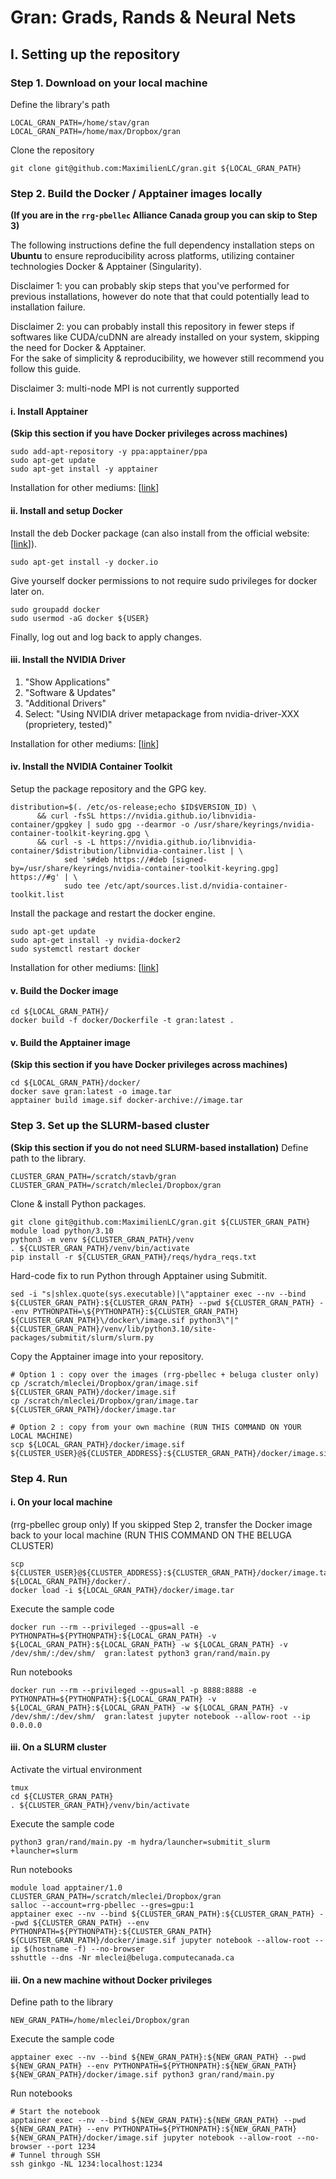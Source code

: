 # Gran: Grads, Rands & Neural Nets

## I. Setting up the repository

### Step 1. Download on your local machine
Define the library's path
```
LOCAL_GRAN_PATH=/home/stav/gran
LOCAL_GRAN_PATH=/home/max/Dropbox/gran
```
Clone the repository
```
git clone git@github.com:MaximilienLC/gran.git ${LOCAL_GRAN_PATH}
```
### Step 2. Build the Docker / Apptainer images locally

**(If you are in the `rrg-pbellec` Alliance Canada group you can skip to Step 3)**  
  
The following instructions define the full dependency installation steps on **Ubuntu** to ensure reproducibility across platforms, utilizing container technologies Docker & Apptainer (Singularity).  

Disclaimer 1: you can probably skip steps that you've performed for previous installations, however do note that that could potentially lead to installation failure.  

Disclaimer 2: you can probably install this repository in fewer steps if softwares like CUDA/cuDNN are already installed on your system, skipping the need for Docker & Apptainer.  
For the sake of simplicity & reproducibility, we however still recommend you follow this guide.

Disclaimer 3: multi-node MPI is not currently supported

#### i. Install Apptainer 
**(Skip this section if you have Docker privileges across machines)**
```
sudo add-apt-repository -y ppa:apptainer/ppa
sudo apt-get update
sudo apt-get install -y apptainer
```
Installation for other mediums: [[link](https://apptainer.org/docs/admin/main/installation.html)]

#### ii. Install and setup Docker
Install the deb Docker package (can also install from the official website: [[link](https://docs.docker.com/engine/install/)]).
```
sudo apt-get install -y docker.io
```
Give yourself docker permissions to not require sudo privileges for docker later on.
```
sudo groupadd docker
sudo usermod -aG docker ${USER}
```
Finally, log out and log back to apply changes.

#### iii. Install the NVIDIA Driver
1) "Show Applications"  
2) "Software & Updates"  
3) "Additional Drivers"  
4) Select: "Using NVIDIA driver metapackage from nvidia-driver-XXX (proprietery, tested)"  
  
Installation for other mediums: [[link](https://docs.nvidia.com/datacenter/tesla/tesla-installation-notes/index.html)]

#### iv. Install the NVIDIA Container Toolkit
Setup the package repository and the GPG key.
```
distribution=$(. /etc/os-release;echo $ID$VERSION_ID) \
      && curl -fsSL https://nvidia.github.io/libnvidia-container/gpgkey | sudo gpg --dearmor -o /usr/share/keyrings/nvidia-container-toolkit-keyring.gpg \
      && curl -s -L https://nvidia.github.io/libnvidia-container/$distribution/libnvidia-container.list | \
            sed 's#deb https://#deb [signed-by=/usr/share/keyrings/nvidia-container-toolkit-keyring.gpg] https://#g' | \
            sudo tee /etc/apt/sources.list.d/nvidia-container-toolkit.list
```
Install the package and restart the docker engine.
```
sudo apt-get update
sudo apt-get install -y nvidia-docker2
sudo systemctl restart docker
```
Installation for other mediums: [[link](https://docs.nvidia.com/datacenter/cloud-native/container-toolkit/install-guide.html)]

#### v. Build the Docker image
```
cd ${LOCAL_GRAN_PATH}/
docker build -f docker/Dockerfile -t gran:latest .
```

#### v. Build the Apptainer image
**(Skip this section if you have Docker privileges across machines)**
```
cd ${LOCAL_GRAN_PATH}/docker/
docker save gran:latest -o image.tar
apptainer build image.sif docker-archive://image.tar
```

### Step 3. Set up the SLURM-based cluster
**(Skip this section if you do not need SLURM-based installation)**
Define path to the library.
```
CLUSTER_GRAN_PATH=/scratch/stavb/gran
CLUSTER_GRAN_PATH=/scratch/mleclei/Dropbox/gran
```
Clone & install Python packages.
```
git clone git@github.com:MaximilienLC/gran.git ${CLUSTER_GRAN_PATH}
module load python/3.10
python3 -m venv ${CLUSTER_GRAN_PATH}/venv
. ${CLUSTER_GRAN_PATH}/venv/bin/activate
pip install -r ${CLUSTER_GRAN_PATH}/reqs/hydra_reqs.txt
```
Hard-code fix to run Python through Apptainer using Submitit.
```
sed -i "s|shlex.quote(sys.executable)|\"apptainer exec --nv --bind ${CLUSTER_GRAN_PATH}:${CLUSTER_GRAN_PATH} --pwd ${CLUSTER_GRAN_PATH} --env PYTHONPATH=\${PYTHONPATH}:${CLUSTER_GRAN_PATH} ${CLUSTER_GRAN_PATH}\/docker\/image.sif python3\"|" ${CLUSTER_GRAN_PATH}/venv/lib/python3.10/site-packages/submitit/slurm/slurm.py
```
Copy the Apptainer image into your repository.
```
# Option 1 : copy over the images (rrg-pbellec + beluga cluster only)
cp /scratch/mleclei/Dropbox/gran/image.sif ${CLUSTER_GRAN_PATH}/docker/image.sif
cp /scratch/mleclei/Dropbox/gran/image.tar ${CLUSTER_GRAN_PATH}/docker/image.tar
  
# Option 2 : copy from your own machine (RUN THIS COMMAND ON YOUR LOCAL MACHINE)
scp ${LOCAL_GRAN_PATH}/docker/image.sif ${CLUSTER_USER}@${CLUSTER_ADDRESS}:${CLUSTER_GRAN_PATH}/docker/image.sif
```

### Step 4. Run

#### i. On your local machine
(rrg-pbellec group only) If you skipped Step 2, transfer the Docker image back to your local machine (RUN THIS COMMAND ON THE BELUGA CLUSTER)  
```
scp ${CLUSTER_USER}@${CLUSTER_ADDRESS}:${CLUSTER_GRAN_PATH}/docker/image.tar ${LOCAL_GRAN_PATH}/docker/.
docker load -i ${LOCAL_GRAN_PATH}/docker/image.tar
```
Execute the sample code
```
docker run --rm --privileged --gpus=all -e PYTHONPATH=${PYTHONPATH}:${LOCAL_GRAN_PATH} -v ${LOCAL_GRAN_PATH}:${LOCAL_GRAN_PATH} -w ${LOCAL_GRAN_PATH} -v /dev/shm/:/dev/shm/  gran:latest python3 gran/rand/main.py
```
Run notebooks
```
docker run --rm --privileged --gpus=all -p 8888:8888 -e PYTHONPATH=${PYTHONPATH}:${LOCAL_GRAN_PATH} -v ${LOCAL_GRAN_PATH}:${LOCAL_GRAN_PATH} -w ${LOCAL_GRAN_PATH} -v /dev/shm/:/dev/shm/  gran:latest jupyter notebook --allow-root --ip 0.0.0.0
```

#### iii. On a SLURM cluster
Activate the virtual environment
```
tmux
cd ${CLUSTER_GRAN_PATH}
. ${CLUSTER_GRAN_PATH}/venv/bin/activate
```
Execute the sample code
```
python3 gran/rand/main.py -m hydra/launcher=submitit_slurm +launcher=slurm
```
Run notebooks
```
module load apptainer/1.0
CLUSTER_GRAN_PATH=/scratch/mleclei/Dropbox/gran
salloc --account=rrg-pbellec --gres=gpu:1
apptainer exec --nv --bind ${CLUSTER_GRAN_PATH}:${CLUSTER_GRAN_PATH} --pwd ${CLUSTER_GRAN_PATH} --env PYTHONPATH=${PYTHONPATH}:${CLUSTER_GRAN_PATH} ${CLUSTER_GRAN_PATH}/docker/image.sif jupyter notebook --allow-root --ip $(hostname -f) --no-browser
sshuttle --dns -Nr mleclei@beluga.computecanada.ca
```

#### iii. On a new machine without Docker privileges
Define path to the library
```
NEW_GRAN_PATH=/home/mleclei/Dropbox/gran
```
Execute the sample code
```
apptainer exec --nv --bind ${NEW_GRAN_PATH}:${NEW_GRAN_PATH} --pwd ${NEW_GRAN_PATH} --env PYTHONPATH=${PYTHONPATH}:${NEW_GRAN_PATH} ${NEW_GRAN_PATH}/docker/image.sif python3 gran/rand/main.py
```
Run notebooks
```
# Start the notebook
apptainer exec --nv --bind ${NEW_GRAN_PATH}:${NEW_GRAN_PATH} --pwd ${NEW_GRAN_PATH} --env PYTHONPATH=${PYTHONPATH}:${NEW_GRAN_PATH} ${NEW_GRAN_PATH}/docker/image.sif jupyter notebook --allow-root --no-browser --port 1234
# Tunnel through SSH
ssh ginkgo -NL 1234:localhost:1234
```
